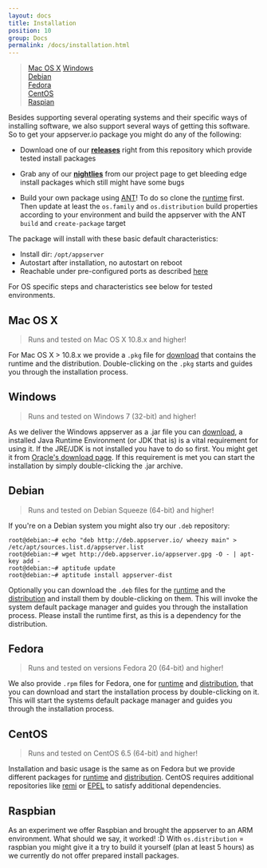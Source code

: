 ```yaml
---
layout: docs
title: Installation
position: 10
group: Docs
permalink: /docs/installation.html
---
```


> [Mac OS X](#mac-os-x)
> [Windows](#windows)  
> [Debian](#debian)  
> [Fedora](#fedora)  
> [CentOS](#centos)  
> [Raspian](#raspian)  

Besides supporting several operating systems and their specific ways of installing software, we 
also support several ways of getting this software. So to get your appserver.io package you might
do any of the following:

* Download one of our [**releases**](<https://github.com/appserver-io/appserver/releases>) 
  right from this repository which provide tested install packages

* Grab any of our [**nightlies**](<http://builds.appserver.io/>) from our project page to get 
  bleeding edge install packages which still might have some bugs

* Build your own package using [ANT](<http://ant.apache.org/>)! To do so clone the [runtime](<https://github.com/appserver-io-php/runtime>) 
  first. Then update at least the `os.family` and `os.distribution` build properties according to 
  your environment and build the appserver with the ANT `build` and `create-package` target

The package will install with these basic default characteristics:

* Install dir: `/opt/appserver`
* Autostart after installation, no autostart on reboot
* Reachable under pre-configured ports as described [here](#basic-usage)

For OS specific steps and characteristics see below for tested environments.

## Mac OS X

> Runs and tested on Mac OS X 10.8.x and higher!

For Mac OS X > 10.8.x we provide a `.pkg` file for [download](https://github.com/appserver-io/appserver/releases/download/1.0.0-beta3/appserver-dist-1.0.0-beta3.19.mac.x86_64.pkg) that contains the runtime and the distribution. Double-clicking on the `.pkg` starts and guides you through the installation process.

## Windows

> Runs and tested on Windows 7 (32-bit) and higher!

As we deliver the Windows appserver as a .jar file you can [download](https://github.com/appserver-io/appserver/releases/download/1.0.0-beta3/appserver-dist-1.0.0-beta3.31.win.x86.jar), a installed Java Runtime Environment (or JDK 
that is) is a vital requirement for using it. If the JRE/JDK is not installed you have to do so 
first. You might get it from [Oracle's download page](<http://www.oracle.com/technetwork/java/javase/downloads/jre7-downloads-1880261.html>).
If this requirement is met you can start the installation by simply double-clicking the .jar archive.

## Debian

> Runs and tested on Debian Squeeze (64-bit) and higher!

If you're on a Debian system you might also try our `.deb` repository:

```
root@debian:~# echo "deb http://deb.appserver.io/ wheezy main" > /etc/apt/sources.list.d/appserver.list
root@debian:~# wget http://deb.appserver.io/appserver.gpg -O - | apt-key add -
root@debian:~# aptitude update
root@debian:~# aptitude install appserver-dist
```

Optionally you can download the `.deb` files for the [runtime](https://github.com/appserver-io/appserver/releases/download/1.0.0-beta3/appserver-runtime-1.0.0-beta1.13.linux.debian.x86_64.deb) and the [distribution](https://github.com/appserver-io/appserver/releases/download/1.0.0-beta3/appserver-dist-1.0.0-beta3.17.linux.debian.x86_64.deb) and install them by double-clicking on them. This will invoke the system default package manager and guides you through the installation process. Please install the runtime first, as this is a dependency for the distribution.

## Fedora

> Runs and tested on versions Fedora 20 (64-bit) and higher!

We  also provide `.rpm` files for Fedora, one for [runtime](https://github.com/appserver-io/appserver/releases/download/1.0.0-beta3/appserver-runtime-1.0.0-beta1.20.linux.fedora.x86_64.rpm) and [distribution](https://github.com/appserver-io/appserver/releases/download/1.0.0-beta3/appserver-dist-1.0.0-beta3.38.linux.fedora.x86_64.rpm), that you can download and start the installation process by double-clicking on it. This will start the systems default package manager and guides you through the installation process.

## CentOS

> Runs and tested on CentOS 6.5 (64-bit) and higher!

Installation and basic usage is the same as on Fedora but we provide different packages for [runtime](https://github.com/appserver-io/appserver/releases/download/1.0.0-beta3/appserver-runtime-1.0.0-beta1.22.linux.centos.x86_64.rpm) and [distribution](https://github.com/appserver-io/appserver/releases/download/1.0.0-beta3/appserver-dist-1.0.0-beta3.25.linux.centos.x86_64.rpm). CentOS requires additional repositories
like [remi](<http://rpms.famillecollet.com/>) or [EPEL](<http://fedoraproject.org/wiki/EPEL>) to 
satisfy additional dependencies.

## Raspbian

As an experiment we offer Raspbian and brought the appserver to an ARM environment. What should 
we say, it worked! :D With `os.distribution` = raspbian you might give it a try to build it 
yourself (plan at least 5 hours) as we currently do not offer prepared install packages.